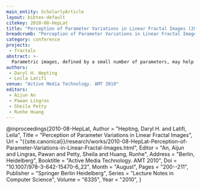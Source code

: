```yaml
---
main_entity: ScholarlyArticle
layout: bibtex-default
citekey: 2010-08-HepLat
title: "Perception of Parameter Variations in Linear Fractal Images (2010)"
breadcrumb: "Perception of Parameter Variations in Linear Fractal Images (2010)"
category: conference
projects:
 - fractals
abstract: >-
  Parametric images, defined by a small number of parameters, may help to democratize access to image creation because simple parameter manipulations can yield interesting variations. Foe example, many people appreciate the aesthetics of fractal images, but few are inclined to engage in the mathematics needed to create them. A perception-driven interface for fractal image creation could find a wide audience as people could use it as an outlet for their own creative expression. This paper discusses some first steps along that path, with a study and analysis of how participants perceived changes between smoothly varying images. Further steps towards a perception-driven interface are then laid out.
authors:
 - Daryl H. Hepting
 - Leila Latifi
venue: "Active Media Technology. AMT 2010"
editors:
 - Aijun An
 - Pawan Lingras
 - Sheila Petty
 - Runhe Huang
---
```

@inproceedings{2010-08-HepLat,
	Author =  "Hepting, Daryl H. and Latifi, Leila",
	Title =  "Perception of Parameter Variations in Linear Fractal Images",
	Url = \"{{site.canonical}}/research/works/2010-08-HepLat-Perception-of-Parameter-Variations-in-Linear-Fractal-Images.html\",
	Editor =  "An, Aijun and Lingras, Pawan and Petty, Sheila and Huang, Runhe",
	Address =  "Berlin, Heidelberg",
	Booktitle =  "Active Media Technology. AMT 2010",
	Doi =  "10.1007/978-3-642-15470-6\_22",
	Month =  "August",
	Pages =  "200--211",
	Publisher =  "Springer Berlin Heidelberg",
	Series =  "Lecture Notes in Computer Science",
	Volume =  "6335",
	Year =  "2010",
}
